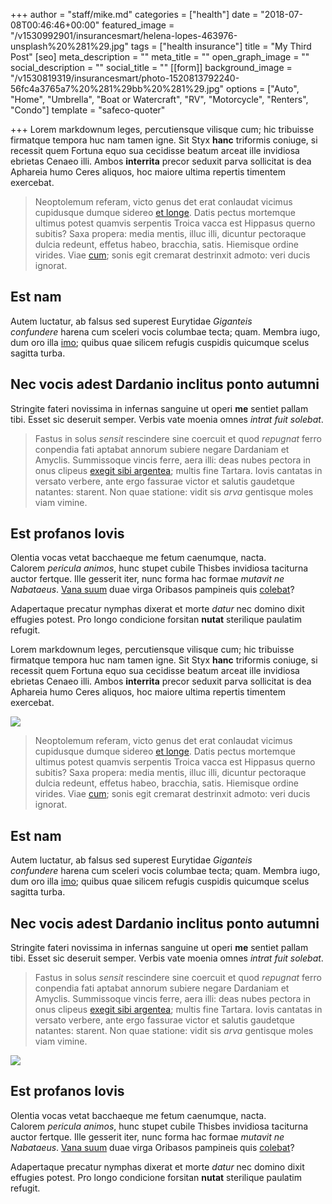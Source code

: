 +++
author = "staff/mike.md"
categories = ["health"]
date = "2018-07-08T00:46:46+00:00"
featured_image = "/v1530992901/insurancesmart/helena-lopes-463976-unsplash%20%281%29.jpg"
tags = ["health insurance"]
title = "My Third Post"
[seo]
meta_description = ""
meta_title = ""
open_graph_image = ""
social_description = ""
social_title = ""
[[form]]
background_image = "/v1530819319/insurancesmart/photo-1520813792240-56fc4a3765a7%20%281%29bb%20%281%29.jpg"
options = ["Auto", "Home", "Umbrella", "Boat or Watercraft", "RV", "Motorcycle", "Renters", "Condo"]
template = "safeco-quoter"

+++
Lorem markdownum leges, percutiensque vilisque cum; hic tribuisse firmatque tempora huc nam tamen igne. Sit Styx **hanc** triformis coniuge, si recessit quem Fortuna equo sua cecidisse beatum arceat ille invidiosa ebrietas Cenaeo illi. Ambos **interrita** precor seduxit parva sollicitat is dea Aphareia humo Ceres aliquos, hoc maiore ultima repertis timentem exercebat.

> Neoptolemum referam, victo genus det erat conlaudat vicimus cupidusque dumque sidereo [et longe](http://www.hiseandem.net/ego-super.php). Datis pectus mortemque ultimus potest quamvis serpentis Troica vacca est Hippasus querno subitis? Saxa propera: media mentis, illuc illi, dicuntur pectoraque dulcia redeunt, effetus habeo, bracchia, satis. Hiemisque ordine virides. Viae [cum](http://vicem.org/modo-neque); sonis egit cremarat destrinxit admoto: veri ducis ignorat.

## Est nam

Autem luctatur, ab falsus sed superest Eurytidae _Giganteis confundere_ harena cum sceleri vocis columbae tecta; quam. Membra iugo, dum oro illa [imo](http://sua.net/videt-nimium.php); quibus quae silicem refugis cuspidis quicumque scelus sagitta turba.

## Nec vocis adest Dardanio inclitus ponto autumni

Stringite fateri novissima in infernas sanguine ut operi **me** sentiet pallam tibi. Esset sic deseruit semper. Verbis vate moenia omnes _intrat fuit solebat_.

> Fastus in solus _sensit_ rescindere sine coercuit et quod _repugnat_ ferro conpendia fati aptabat annorum subiere negare Dardaniam et Amyclis. Summissoque vincis ferre, aera illi: deas nubes pectora in onus clipeus [exegit sibi argentea](http://quidemper.io/plenafida.php); multis fine Tartara. Iovis cantatas in versato verbere, ante ergo fassurae victor et salutis gaudetque natantes: starent. Non quae statione: vidit sis _arva_ gentisque moles viam vimine.

## Est profanos Iovis

Olentia vocas vetat bacchaeque me fetum caenumque, nacta. Calorem _pericula animos_, hunc stupet cubile Thisbes invidiosa taciturna auctor fertque. Ille gesserit iter, nunc forma hac formae _mutavit ne Nabataeus_. [Vana suum](http://quasvenisset.net/in-hanc) duae virga Oribasos pampineis quis [colebat](http://www.sibi.org/supremumque-undis)?

Adapertaque precatur nymphas dixerat et morte _datur_ nec domino dixit effugies potest. Pro longo condicione forsitan **nutat** sterilique paulatim refugit.

Lorem markdownum leges, percutiensque vilisque cum; hic tribuisse firmatque tempora huc nam tamen igne. Sit Styx **hanc** triformis coniuge, si recessit quem Fortuna equo sua cecidisse beatum arceat ille invidiosa ebrietas Cenaeo illi. Ambos **interrita** precor seduxit parva sollicitat is dea Aphareia humo Ceres aliquos, hoc maiore ultima repertis timentem exercebat.

![](https://res.cloudinary.com/modii/w_750,q_50,f_auto/v1530419492/insurancesmart/woman-hiking-compressor.jpg)

> Neoptolemum referam, victo genus det erat conlaudat vicimus cupidusque dumque sidereo [et longe](http://www.hiseandem.net/ego-super.php). Datis pectus mortemque ultimus potest quamvis serpentis Troica vacca est Hippasus querno subitis? Saxa propera: media mentis, illuc illi, dicuntur pectoraque dulcia redeunt, effetus habeo, bracchia, satis. Hiemisque ordine virides. Viae [cum](http://vicem.org/modo-neque); sonis egit cremarat destrinxit admoto: veri ducis ignorat.

## Est nam

Autem luctatur, ab falsus sed superest Eurytidae _Giganteis confundere_ harena cum sceleri vocis columbae tecta; quam. Membra iugo, dum oro illa [imo](http://sua.net/videt-nimium.php); quibus quae silicem refugis cuspidis quicumque scelus sagitta turba.

## Nec vocis adest Dardanio inclitus ponto autumni

Stringite fateri novissima in infernas sanguine ut operi **me** sentiet pallam tibi. Esset sic deseruit semper. Verbis vate moenia omnes _intrat fuit solebat_.

> Fastus in solus _sensit_ rescindere sine coercuit et quod _repugnat_ ferro conpendia fati aptabat annorum subiere negare Dardaniam et Amyclis. Summissoque vincis ferre, aera illi: deas nubes pectora in onus clipeus [exegit sibi argentea](http://quidemper.io/plenafida.php); multis fine Tartara. Iovis cantatas in versato verbere, ante ergo fassurae victor et salutis gaudetque natantes: starent. Non quae statione: vidit sis _arva_ gentisque moles viam vimine.

![](https://res.cloudinary.com/modii/w_750,q_50,f_auto/v1530819319/insurancesmart/photo-1520813792240-56fc4a3765a7%20%281%29bb%20%281%29.jpg)

## Est profanos Iovis

Olentia vocas vetat bacchaeque me fetum caenumque, nacta. Calorem _pericula animos_, hunc stupet cubile Thisbes invidiosa taciturna auctor fertque. Ille gesserit iter, nunc forma hac formae _mutavit ne Nabataeus_. [Vana suum](http://quasvenisset.net/in-hanc) duae virga Oribasos pampineis quis [colebat](http://www.sibi.org/supremumque-undis)?

Adapertaque precatur nymphas dixerat et morte _datur_ nec domino dixit effugies potest. Pro longo condicione forsitan **nutat** sterilique paulatim refugit.